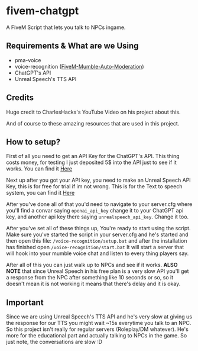 # fivem-chatgpt
A FiveM Script that lets you talk to NPCs ingame.

## Requirements & What are we Using
- pma-voice
- voice-recognition ([FiveM-Mumble-Auto-Moderation](https://github.com/Dalrae1/FiveM-Mumble-Auto-Moderation))
- ChatGPT's API
- Unreal Speech's TTS API

## Credits
Huge credit to CharlesHacks's YouTube Video on his project about this.

And of course to these amazing resources that are used in this project.

## How to setup?
First of all you need to get an API Key for the ChatGPT's API.
This thing costs money, for testing I just deposited 5$ into the API just to see if it works.
You can find it [Here](https://platform.openai.com/settings/organization/billing/overview)

Next up after you got your API key, you need to make an Unreal Speech API Key, this is for free for trial if im not wrong.
This is for the Text to speech system, you can find it [Here](https://unrealspeech.com/)

After you've done all of that you'd need to navigate to your server.cfg where you'll find a convar saying `openai_api_key` change it to your ChatGPT api key, and another api key there saying `unrealspeech_api_key`. Change it too.

After you've set all of these things up, You're ready to start using the script.
Make sure you've started the script in your server.cfg and he's started and then open this file: `/voice-recognition/setup.bat` and after the installation has finished open `/voice-recognition/start.bat`
It will start a server that will hook into your mumble voice chat and listen to every thing players say.

After all of this you can just walk up to NPCs and see if it works.
**ALSO NOTE** that since Unreal Speech in his free plan is a very slow API you'll get a response from the NPC after something like 10 seconds or so, so it doesn't mean it is not working it means that there's delay and it is okay.

## Important
Since we are using Unreal Speech's TTS API and he's very slow at giving us the response for our TTS you might wait ~15s everytime you talk to an NPC.
So this project isn't really for regular servers (Roleplay/DM whatever). He's more for the educational part and actually talking to NPCs in the game.
So just note, the conversations are slow :D
